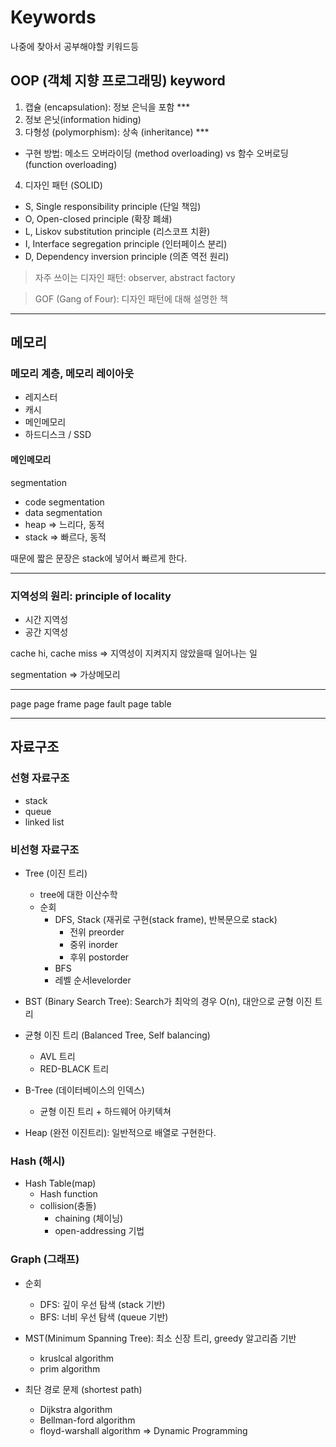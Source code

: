 # Keywords

나중에 찾아서 공부해야할 키워드등

## OOP (객체 지향 프로그래밍) keyword

1. 캡슐 (encapsulation): 정보 은닉을 포함 \*\*\*
2. 정보 은닛(information hiding)
3. 다형성 (polymorphism): 상속 (inheritance) \*\*\*

- 구현 방법: 메소드 오버라이딩 (method overloading) vs 함수 오버로딩 (function overloading)

4. 디자인 패턴 (SOLID)

- S, Single responsibility principle (단일 책임)
- O, Open-closed principle (확장 폐쇄)
- L, Liskov substitution principle (리스코프 치환)
- I, Interface segregation principle (인터페이스 분리)
- D, Dependency inversion principle (의존 역전 원리)

> 자주 쓰이는 디자인 패턴: observer, abstract factory

> GOF (Gang of Four): 디자인 패턴에 대해 설명한 책

---

## 메모리

### 메모리 계층, 메모리 레이아웃

- 레지스터
- 캐시
- 메인메모리
- 하드디스크 / SSD

#### 메인메모리

segmentation

- code segmentation
- data segmentation
- heap => 느리다, 동적
- stack => 빠르다, 동적

때문에 짧은 문장은 stack에 넣어서 빠르게 한다.

---

### 지역성의 원리: principle of locality

- 시간 지역성
- 공간 지역성

cache hi, cache miss => 지역성이 지켜지지 않았을때 일어나는 일

segmentation => 가상메모리

---

page
page frame
page fault
page table

---

## 자료구조

### 선형 자료구조

- stack
- queue
- linked list

### 비선형 자료구조

- Tree (이진 트리)

  - tree에 대한 이산수학
  - 순회
    - DFS, Stack (재귀로 구현(stack frame), 반복문으로 stack)
      - 전위 preorder
      - 중위 inorder
      - 후위 postorder
    - BFS
    - 레벨 순서levelorder

- BST (Binary Search Tree): Search가 최악의 경우 O(n), 대안으로 균형 이진 트리

- 균형 이진 트리 (Balanced Tree, Self balancing)

  - AVL 트리
  - RED-BLACK 트리

- B-Tree (데이터베이스의 인덱스)

  - 균형 이진 트리 + 하드웨어 아키텍쳐

- Heap (완전 이진트리): 일반적으로 배열로 구현한다.

### Hash (해시)

- Hash Table(map)
  - Hash function
  - collision(충돌)
    - chaining (체이닝)
    - open-addressing 기법

### Graph (그래프)

- 순회

  - DFS: 깊이 우선 탐색 (stack 기반)
  - BFS: 너비 우선 탐색 (queue 기반)

- MST(Minimum Spanning Tree): 최소 신장 트리, greedy 알고리즘 기반

  - kruslcal algorithm
  - prim algorithm

- 최단 경로 문제 (shortest path)
  - Dijkstra algorithm
  - Bellman-ford algorithm
  - floyd-warshall algorithm => Dynamic Programming
